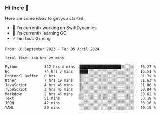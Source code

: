 ### Hi there 👋

Here are some ideas to get you started:

- 🔭 I’m currently working on SwiftDynamics
- 🌱 I’m currently learning GO
-  ⚡ Fun fact: Gaming
  
  <!--
- 👯 I’m looking to collaborate on ...
- 🤔 I’m looking for help with ...
- 💬 Ask me about ...
- 📫 How to reach me: ...
- 😄 Pronouns: ...
-->

<!--START_SECTION:waka-->

```txt
From: 06 September 2023 - To: 05 April 2024

Total Time: 448 hrs 29 mins

Python            342 hrs 4 mins  ███████████████████░░░░░░   76.27 %
Go                74 hrs 3 mins   ████░░░░░░░░░░░░░░░░░░░░░   16.51 %
Protocol Buffer   8 hrs           ▒░░░░░░░░░░░░░░░░░░░░░░░░   01.79 %
Other             7 hrs 19 mins   ▒░░░░░░░░░░░░░░░░░░░░░░░░   01.63 %
JavaScript        4 hrs 45 mins   ▒░░░░░░░░░░░░░░░░░░░░░░░░   01.06 %
TypeScript        3 hrs 45 mins   ▒░░░░░░░░░░░░░░░░░░░░░░░░   00.84 %
Markdown          2 hrs 46 mins   ░░░░░░░░░░░░░░░░░░░░░░░░░   00.62 %
Text              51 mins         ░░░░░░░░░░░░░░░░░░░░░░░░░   00.19 %
JSON              42 mins         ░░░░░░░░░░░░░░░░░░░░░░░░░   00.16 %
YAML              39 mins         ░░░░░░░░░░░░░░░░░░░░░░░░░   00.15 %
```

<!--END_SECTION:waka-->
